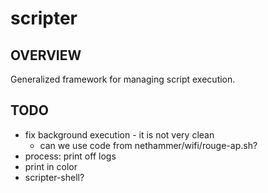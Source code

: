 # scripter
## OVERVIEW
Generalized framework for managing script execution.

## TODO
- fix background execution - it is not very clean
    - can we use code from nethammer/wifi/rouge-ap.sh?
- process: print off logs
- print in color
- scripter-shell?
